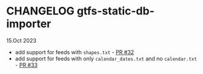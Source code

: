 # CHANGELOG gtfs-static-db-importer

15.Oct 2023
- add support for feeds with `shapes.txt` - [PR #32](https://github.com/openTdataCH/OJP-Showcase/pull/32)
- add support for feeds with only `calendar_dates.txt` and no `calendar.txt` - [PR #33](https://github.com/openTdataCH/OJP-Showcase/pull/33)
